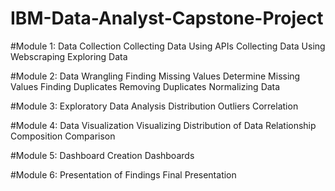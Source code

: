 # IBM-Data-Analyst-Capstone-Project

#Module 1: Data Collection
Collecting Data Using APIs
Collecting Data Using Webscraping
Exploring Data

#Module 2: Data Wrangling 
Finding Missing Values
Determine Missing Values
Finding Duplicates
Removing Duplicates
Normalizing Data

#Module 3: Exploratory Data Analysis
Distribution
Outliers
Correlation

#Module 4: Data Visualization
Visualizing Distribution of Data
Relationship
Composition
Comparison

#Module 5: Dashboard Creation
Dashboards

#Module 6: Presentation of Findings
Final Presentation
